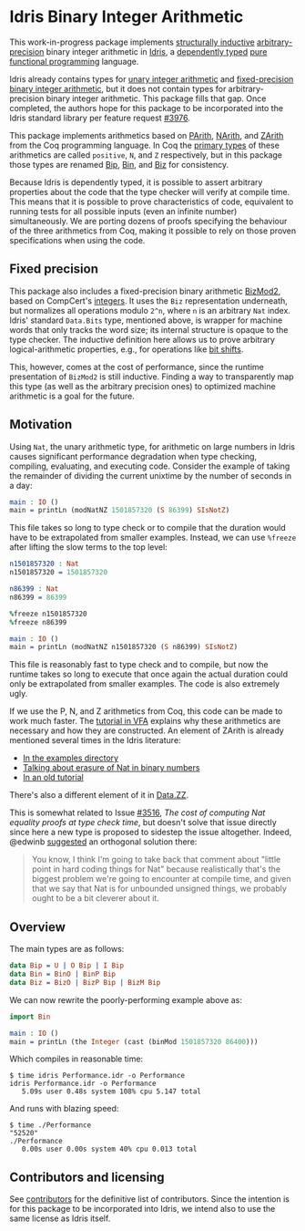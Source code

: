 # Idris Binary Integer Arithmetic

This work-in-progress package implements [structurally inductive](https://en.wikipedia.org/wiki/Structural_induction) [arbitrary-precision](https://en.wikipedia.org/wiki/Arbitrary-precision_arithmetic) binary integer arithmetic in [Idris](https://www.idris-lang.org/), a [dependently typed](https://en.wikipedia.org/wiki/Dependent_type) [pure functional programming](https://en.wikipedia.org/wiki/Purely_functional_programming) language.

Idris already contains types for [unary integer arithmetic](https://www.idris-lang.org/docs/1.0/prelude_doc/docs/Prelude.Nat.html) and [fixed-precision binary integer arithmetic](https://www.idris-lang.org/docs/1.0/base_doc/docs/Data.Bits.html), but it does not contain types for arbitrary-precision binary integer arithmetic. This package fills that gap. Once completed, the authors hope for this package to be incorporated into the Idris standard library per feature request [#3976](https://github.com/idris-lang/Idris-dev/issues/3976).

This package implements arithmetics based on [PArith](https://coq.inria.fr/library/Coq.PArith.PArith.html), [NArith](https://coq.inria.fr/library/Coq.NArith.NArith.html), and [ZArith](https://coq.inria.fr/library/Coq.ZArith.ZArith.html) from the Coq programming language. In Coq the [primary types](https://coq.inria.fr/library/Coq.Numbers.BinNums.html) of these arithmetics are called `positive`, `N`, and `Z` respectively, but in this package those types are renamed [Bip](https://github.com/sbp/idris-bi/blob/master/src/Data/Bip.idr), [Bin](https://github.com/sbp/idris-bi/blob/master/src/Data/Bin.idr), and [Biz](https://github.com/sbp/idris-bi/blob/master/src/Data/Biz.idr) for consistency.

Because Idris is dependently typed, it is possible to assert arbitrary properties about the code that the type checker will verify at compile time. This means that it is possible to prove characteristics of code, equivalent to running tests for all possible inputs (even an infinite number) simultaneously. We are porting dozens of proofs specifying the behaviour of the three arithmetics from Coq, making it possible to rely on those proven specifications when using the code.

## Fixed precision

This package also includes a fixed-precision binary arithmetic [BizMod2](https://github.com/sbp/idris-bi/blob/master/src/Data/BizMod2.idr), based on CompCert's [integers](https://github.com/AbsInt/CompCert/blob/master/lib/Integers.v). It uses the `Biz` representation underneath, but normalizes all operations modulo `2^n`, where `n` is an arbitrary `Nat` index. Idris' standard  `Data.Bits` type, mentioned above, is wrapper for machine words that only tracks the word size; its internal structure is opaque to the type checker. The inductive definition here allows us to prove arbitrary logical-arithmetic properties, e.g., for operations like [bit shifts](https://github.com/sbp/idris-bi/blob/master/src/Data/BizMod2/Bitwise/Shift.idr). 

This, however, comes at the cost of performance, since the runtime presentation of `BizMod2` is still inductive. Finding a way to transparently map this type (as well as the arbitrary precision ones) to optimized machine arithmetic is a goal for the future.

## Motivation

Using `Nat`, the unary arithmetic type, for arithmetic on large numbers in Idris causes significant performance degradation when type checking, compiling, evaluating, and executing code. Consider the example of taking the remainder of dividing the current unixtime by the number of seconds in a day:

```idris
main : IO ()
main = printLn (modNatNZ 1501857320 (S 86399) SIsNotZ)
```

This file takes so long to type check or to compile that the duration would have to be extrapolated from smaller examples. Instead, we can use `%freeze` after lifting the slow terms to the top level:

```idris
n1501857320 : Nat
n1501857320 = 1501857320

n86399 : Nat
n86399 = 86399

%freeze n1501857320
%freeze n86399

main : IO ()
main = printLn (modNatNZ n1501857320 (S n86399) SIsNotZ)
```

This file is reasonably fast to type check and to compile, but now the runtime takes so long to execute that once again the actual duration could only be extrapolated from smaller examples. The code is also extremely ugly.

If we use the P, N, and Z arithmetics from Coq, this code can be made to work much faster. The [tutorial in VFA](https://softwarefoundations.cis.upenn.edu/vfa-current/Trie.html) explains why these arithmetics are necessary and how they are constructed. An element of ZArith is already mentioned several times in the Idris literature:

* [In the examples directory](https://github.com/idris-lang/idris-tutorial/blob/master/examples/binary.idr)
* [Talking about erasure of Nat in binary numbers](https://github.com/idris-lang/Idris-dev/blob/master/docs/reference/erasure.rst#binary-numbers)
* [In an old tutorial](https://github.com/edwinb/Idris-old/blob/master/web/tutorial/provisional.idr)

There's also a different element of it in [Data.ZZ](https://github.com/idris-lang/Idris-dev/blob/master/libs/contrib/Data/ZZ.idr).

This is somewhat related to Issue [#3516](https://github.com/idris-lang/Idris-dev/issues/3516), *The cost of computing Nat equality proofs at type check time*, but doesn't solve that issue directly since here a new type is proposed to sidestep the issue altogether. Indeed, @edwinb  [suggested](https://github.com/idris-lang/Idris-dev/issues/3516#issuecomment-263139429) an orthogonal solution there:

> You know, I think I'm going to take back that comment about "little point in
> hard coding things for Nat" because realistically that's the biggest problem
> we're going to encounter at compile time, and given that we say that Nat is
> for unbounded unsigned things, we probably ought to be a bit cleverer about
> it.

## Overview

The main types are as follows:

```idris
data Bip = U | O Bip | I Bip
data Bin = BinO | BinP Bip
data Biz = BizO | BizP Bip | BizM Bip
```

We can now rewrite the poorly-performing example above as:

```idris
import Bin

main : IO ()
main = printLn (the Integer (cast (binMod 1501857320 86400)))
```

Which compiles in reasonable time:

```
$ time idris Performance.idr -o Performance
idris Performance.idr -o Performance
   5.09s user 0.48s system 108% cpu 5.147 total
```

And runs with blazing speed:

```
$ time ./Performance
"52520"
./Performance
   0.00s user 0.00s system 40% cpu 0.013 total
```

## Contributors and licensing

See [contributors](https://github.com/sbp/idris-bi/graphs/contributors) for the definitive list of contributors. Since the intention is for this package to be incorporated into Idris, we intend also to use the same license as Idris itself.
